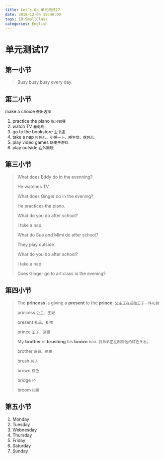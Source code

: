 ```yaml
---
title: Let's Go 单元测试17
date: 2018-12-04 19:49:00
tags: IB-SmallClass
categories: English
---
```



# 单元测试17

## 第一小节

> Busy,busy,busy every day.
> 


## 第二小节

make a choice `做出选择`

1. practice the piano `练习钢琴`
2. watch TV `看电视`
3. go to the bookstore `去书店`
4. take a nap `打盹儿、小睡一下、睡午觉、眯盹儿`
5. play video games `玩电子游戏`
6. play outside `在外面玩`


## 第三小节

> What does Eddy do in the evenning? 
> 
> He watches TV.
> 
> What does Ginger do in the evening?
> 
> He practices the piano.
> 
> What do you do after school?
> 
> I take a nap.
> 
> What do Sue and Mimi do after school?
> 
> They play outside.
> 
> What do you do after school?
> 
> I take a nap.
> 
> Does Ginger go to art class in the evening?


## 第四小节

> The **princess** is giving a **present** to the **prince**. `公主正在送给王子一件礼物`
> 
> princess `公主、王妃`
> 
> present `礼品、礼物`
> 
> prince `王子、诸侯`
> 
> My **brother** is **brushing** his **brown** hair. `我弟弟正在刷洗他的棕色头发。` 
> 
> brother `哥哥、弟弟`
> 
> brush `刷子`
> 
> brown `棕色`
> 
> bridge `桥`
> 
> broom `扫帚`

## 第五小节

1. Monday
2. Tuesday
3. Webnesday
4. Thursday
5. Friday
6. Saturday
7. Sunday














